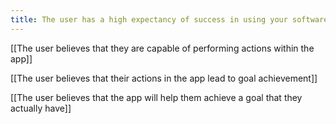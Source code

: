 ```yaml
---
title: The user has a high expectancy of success in using your software
---
```

[[The user believes that they are capable of performing actions within the app]]  

[[The user believes that their actions in the app lead to goal achievement]]

[[The user believes that the app will help them achieve a goal that they actually have]]